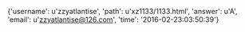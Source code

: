 {'username': u'zzyatlantise', 'path': u'xz1133/1133.html', 'answer': u'A', 'email': u'zzyatlantise@126.com', 'time': '2016-02-23:03:50:39'}